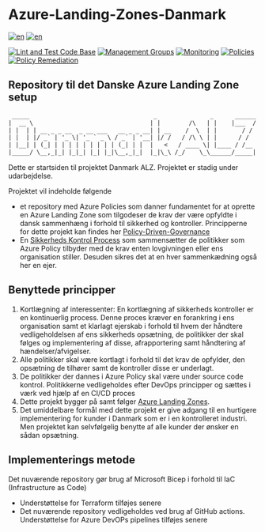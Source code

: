 <!-- spell-checker:locale en,da-DK -->
# Azure-Landing-Zones-Danmark

[![en](https://img.shields.io/badge/lang-en-red.svg)](README.md)
[![en](https://img.shields.io/badge/lang-da--dk-green.svg)](README.da-dk.md)

[![Lint and Test Code Base](https://github.com/Azure-Landing-Zones-Danmark/Azure-Landing-Zones-Danmark/actions/workflows/linter.yml/badge.svg)](https://github.com/Azure-Landing-Zones-Danmark/Azure-Landing-Zones-Danmark/actions/workflows/linter.yml)
[![Management Groups](https://github.com/Azure-Landing-Zones-Danmark/Azure-Landing-Zones-Danmark/actions/workflows/management-groups.yml/badge.svg)](https://github.com/Azure-Landing-Zones-Danmark/Azure-Landing-Zones-Danmark/actions/workflows/management-groups.yml)
[![Monitoring](https://github.com/Azure-Landing-Zones-Danmark/Azure-Landing-Zones-Danmark/actions/workflows/monitoring.yml/badge.svg)](https://github.com/Azure-Landing-Zones-Danmark/Azure-Landing-Zones-Danmark/actions/workflows/monitoring.yml)
[![Policies](https://github.com/Azure-Landing-Zones-Danmark/Azure-Landing-Zones-Danmark/actions/workflows/policies.yml/badge.svg)](https://github.com/Azure-Landing-Zones-Danmark/Azure-Landing-Zones-Danmark/actions/workflows/policies.yml)
[![Policy Remediation](https://github.com/Azure-Landing-Zones-Danmark/Azure-Landing-Zones-Danmark/actions/workflows/policy-remediation.yml/badge.svg)](https://github.com/Azure-Landing-Zones-Danmark/Azure-Landing-Zones-Danmark/actions/workflows/policy-remediation.yml)

## Repository til det Danske Azure Landing Zone setup

```txt
 _____                                   _               _      ______
|  __ \                                 | |        /\   | |    |___  /
| |  | | __ _ _ __  _ __ ___   __ _ _ __| | __    /  \  | |       / /
| |  | |/ _` | '_ \| '_ ` _ \ / _` | '__| |/ /   / /\ \ | |      / /
| |__| | (_| | | | | | | | | | (_| | |  |   <   / ____ \| |____ / /__
|_____/ \__,_|_| |_|_| |_| |_|\__,_|_|  |_|\_\ /_/    \_\______/_____|

```

Dette er startsiden til projektet Danmark ALZ. Projektet er stadig under udarbejdelse.

Projektet vil indeholde følgende

- et repository med Azure Policies som danner fundamentet for at oprette en Azure Landing Zone som tilgodeser de krav der være opfyldte i dansk sammenhæng i forhold til sikkerhed og kontroller. Principperne for dette projekt kan findes her [Policy-Driven-Governance](https://learn.microsoft.com/en-gb/azure/cloud-adoption-framework/ready/landing-zone/design-principles#policy-driven-governance)
- En [Sikkerheds Kontrol Process](docs/SecurityControlMapping.md) som sammensætter de politikker som Azure Policy tilbyder med de krav enten lovgivningen eller ens organisation stiller. Desuden sikres det at en hver sammenkædning også her en ejer.

## Benyttede principper

1. Kortlægning af interessenter: En kortlægning af sikkerheds kontroller er en kontinuerlig process. Denne proces kræver en forankring i ens organisation samt et klarlagt ejerskab i forhold til hvem der håndtere vedligeholdelsen af ens sikkerheds opsætning, de politikker der skal følges og implementering af disse, afrapportering samt håndtering af hændelser/afvigelser.
1. Alle politikker skal være kortlagt i forhold til det krav de opfylder, den opsætning de tilhører samt de kontroller disse er underlagt.
1. De politikker der dannes i Azure Policy skal være under source code kontrol. Politikkerne vedligeholdes efter DevOps principper og sættes i værk ved hjælp af en CI/CD proces
1. Dette projekt bygger på samt følger [Azure Landing Zones](https://github.com/Azure/Enterprise-Scale).
1. Det umiddelbare formål med dette projekt er give adgang til en hurtigere implementering for kunder i Danmark som er i en kontrolleret industri. Men projektet kan selvfølgelig benytte af alle kunder der ønsker en sådan opsætning.

## Implementerings metode

Det nuværende repository gør brug af Microsoft Bicep i forhold til IaC (Infrastructure as Code)

- Understøttelse for Terraform tilføjes senere
- Det nuværende repository vedligeholdes ved brug af GitHub actions. Understøttelse for Azure DevOPs pipelines tilføjes senere
